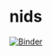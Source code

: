 # nids

[![Binder](https://mybinder.org/badge_logo.svg)](https://mybinder.org/v2/gh/fenago/nids/HEAD)
